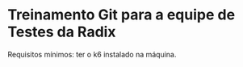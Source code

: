 # Treinamento Git para a equipe de Testes da Radix

Requisitos mínimos: ter o k6 instalado na máquina.